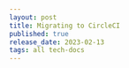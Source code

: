 ```yaml
---
layout: post
title: Migrating to CircleCI 
published: true
release_date: 2023-02-13
tags: all tech-docs
---
```



